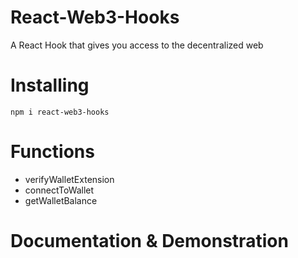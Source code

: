 # React-Web3-Hooks

<p>A React Hook that gives you access to the decentralized web</p>

# Installing
   `npm i react-web3-hooks`

# Functions
   * verifyWalletExtension
   * connectToWallet
   * getWalletBalance

# Documentation & Demonstration 
